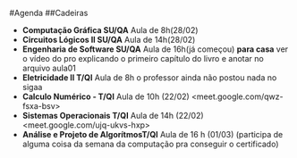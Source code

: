 #Agenda
##Cadeiras
* **Computação Gráfica SU/QA**
    Aula de 8h(28/02)
* **Circuitos Lógicos II SU/QA**
    Aula de 14h(28/02)
* **Engenharia de Software SU/QA**
    Aula de 16h(já começou)
    **para casa**
    ver o vídeo do pro explicando o primeiro capítulo do livro e anotar no arquivo aula01
* **Eletricidade II T/QI**
    Aula de 8h
    o professor ainda não postou nada no sigaa
* **Calculo Numérico - T/QI** 
    Aula de 10h (22/02) <meet.google.com/qwz-fsxa-bsv>
* **Sistemas Operacionais T/QI** 
    Aula de 14h (22/02) <meet.google.com/ujq-ukvs-hxp>
* **Análise e Projeto de AlgorítmosT/QI**
    Aula de 16 h (01/03) (participa de alguma coisa da semana da computação pra conseguir o certificado)